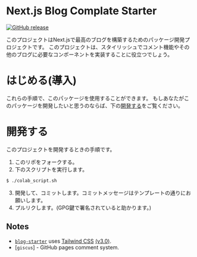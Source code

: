 # Next.js Blog Complate Starter
[![GitHub release](https://img.shields.io/github/release/yuito-it/NextBlogComplateStarter.svg)](https://GitHub.com/yuito-it/NextBlogComplateStarter/releases/)

このプロジェクトはNext.jsで最高のブログを構築するためのパッケージ開発プロジェクトです。
このプロジェクトは、スタイリッシュでコメント機能やその他のブログに必要なコンポーネントを実装することに役立つでしょう。

# はじめる(導入)

これらの手順で、このパッケージを使用することができます。
もしあなたがこのパッケージを開発したいと思うのならば、下の[開発する](#開発する)をご覧ください。

# 開発する

このプロジェクトを開発するときの手順です。

1. このリポをフォークする。
2. 下のスクリプトを実行します。
```sh
$ ./colab_script.sh
```
3. 開発して、コミットします。コミットメッセージはテンプレートの通りにお願いします。
4. プルリクします。(GPG鍵で署名されていると助かります。)

## Notes

- [`blog-starter`](https://github.com/vercel/next.js/tree/canary/examples/blog-starter) uses [Tailwind CSS](https://tailwindcss.com) [(v3.0)](https://tailwindcss.com/blog/tailwindcss-v3).
- [`giscus`] - GitHub pages comment system.
